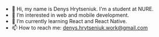 - 👋 Hi, my name is Denys Hrytseniuk. I'm a student at NURE.
- 👀 I’m interested in web and mobile development.
- 🌱 I’m currently learning React and React Native.
- 📫 How to reach me: denys.hrytseniuk.work@gmail.com

<!---
Denys-H8/Denys-H8 is a ✨ special ✨ repository because its `README.md` (this file) appears on your GitHub profile.
You can click the Preview link to take a look at your changes.
--->
